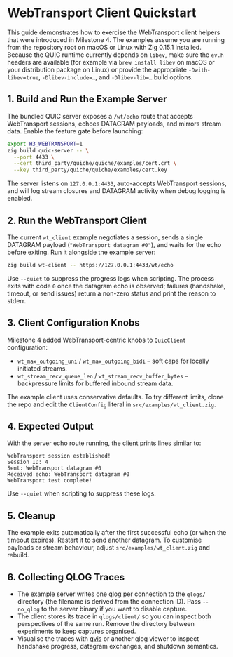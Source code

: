 # WebTransport Client Quickstart

This guide demonstrates how to exercise the WebTransport client helpers that were introduced in Milestone 4. The examples assume you are running from the repository root on macOS or Linux with Zig 0.15.1 installed. Because the QUIC runtime currently depends on `libev`, make sure the `ev.h` headers are available (for example via `brew install libev` on macOS or your distribution package on Linux) or provide the appropriate `-Dwith-libev=true`, `-Dlibev-include=…`, and `-Dlibev-lib=…` build options.

## 1. Build and Run the Example Server

The bundled QUIC server exposes a `/wt/echo` route that accepts WebTransport sessions, echoes DATAGRAM payloads, and mirrors stream data. Enable the feature gate before launching:

```bash
export H3_WEBTRANSPORT=1
zig build quic-server -- \
  --port 4433 \
  --cert third_party/quiche/quiche/examples/cert.crt \
  --key third_party/quiche/quiche/examples/cert.key
```

The server listens on `127.0.0.1:4433`, auto-accepts WebTransport sessions, and will log stream closures and DATAGRAM activity when debug logging is enabled.

## 2. Run the WebTransport Client

The current `wt_client` example negotiates a session, sends a single DATAGRAM payload (`"WebTransport datagram #0"`), and waits for the echo before exiting. Run it alongside the example server:

```bash
zig build wt-client -- https://127.0.0.1:4433/wt/echo
```

Use `--quiet` to suppress the progress logs when scripting. The process exits with code `0` once the datagram echo is observed; failures (handshake, timeout, or send issues) return a non-zero status and print the reason to stderr.

## 3. Client Configuration Knobs

Milestone 4 added WebTransport-centric knobs to `QuicClient` configuration:

- `wt_max_outgoing_uni` / `wt_max_outgoing_bidi` – soft caps for locally initiated streams.
- `wt_stream_recv_queue_len` / `wt_stream_recv_buffer_bytes` – backpressure limits for buffered inbound stream data.

The example client uses conservative defaults. To try different limits, clone the repo and edit the `ClientConfig` literal in `src/examples/wt_client.zig`.

## 4. Expected Output

With the server echo route running, the client prints lines similar to:

```
WebTransport session established!
Session ID: 4
Sent: WebTransport datagram #0
Received echo: WebTransport datagram #0
WebTransport test complete!
```

Use `--quiet` when scripting to suppress these logs.

## 5. Cleanup

The example exits automatically after the first successful echo (or when the timeout expires). Restart it to send another datagram. To customise payloads or stream behaviour, adjust `src/examples/wt_client.zig` and rebuild.

## 6. Collecting QLOG Traces

- The example server writes one qlog per connection to the `qlogs/` directory (the filename is derived from the connection ID). Pass `--no_qlog` to the server binary if you want to disable capture.
- The client stores its trace in `qlogs/client/` so you can inspect both perspectives of the same run. Remove the directory between experiments to keep captures organised.
- Visualise the traces with [qvis](https://qvis.edm.uhasselt.be/) or another qlog viewer to inspect handshake progress, datagram exchanges, and shutdown semantics.
